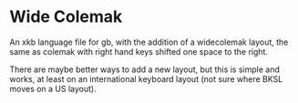 # Wide Colemak

An xkb language file for gb, with the addition of a widecolemak
layout, the same as colemak with right hand keys shifted one space to
the right. 

There are maybe better ways to add a new layout, but this is simple
and works, at least on an international keyboard layout (not sure where
BKSL moves on a US layout).
